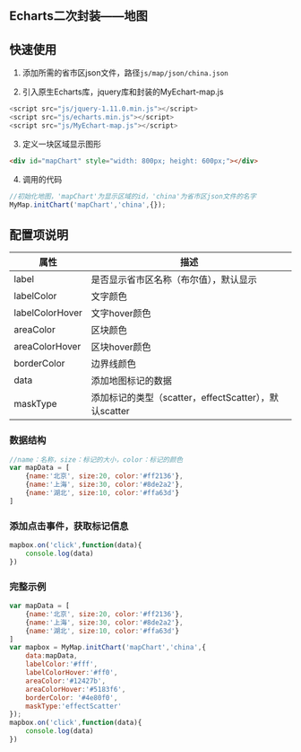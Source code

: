 ## Echarts二次封装——地图

## 快速使用

1. 添加所需的省市区json文件，路径`js/map/json/china.json`

2. 引入原生Echarts库，jquery库和封装的MyEchart-map.js

```js
<script src="js/jquery-1.11.0.min.js"></script>
<script src="js/echarts.min.js"></script>
<script src="js/MyEchart-map.js"></script>
```

3. 定义一块区域显示图形

```html
<div id="mapChart" style="width: 800px; height: 600px;"></div>
```

4. 调用的代码

```js
//初始化地图，'mapChart'为显示区域的id，'china'为省市区json文件的名字
MyMap.initChart('mapChart','china',{});
```

## 配置项说明

属性|描述
-|-
label|是否显示省市区名称（布尔值），默认显示
labelColor|文字颜色
labelColorHover|文字hover颜色
areaColor|区块颜色
areaColorHover|区块hover颜色
borderColor|边界线颜色
data|添加地图标记的数据
maskType|添加标记的类型（scatter，effectScatter），默认scatter

### 数据结构

```js
//name：名称，size：标记的大小，color：标记的颜色
var mapData = [
    {name:'北京', size:20, color:'#ff2136'},
    {name:'上海', size:30, color:'#8de2a2'},
    {name:'湖北', size:10, color:'#ffa63d'}
]
````

### 添加点击事件，获取标记信息

```js
mapbox.on('click',function(data){
    console.log(data)
})
```

### 完整示例

```js
var mapData = [
    {name:'北京', size:20, color:'#ff2136'},
    {name:'上海', size:30, color:'#8de2a2'},
    {name:'湖北', size:10, color:'#ffa63d'}
]
var mapbox = MyMap.initChart('mapChart','china',{
    data:mapData,
    labelColor:'#fff',
    labelColorHover:'#ff0',
    areaColor:'#12427b',
    areaColorHover:'#5183f6',
    borderColor: '#4e80f0',
    maskType:'effectScatter'    
});
mapbox.on('click',function(data){
    console.log(data)
})
```

